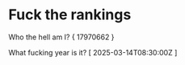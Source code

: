 # Fuck the rankings

Who the hell am I?
{ 17970662 }

What fucking year is it?
[ 2025-03-14T08:30:00Z ]
